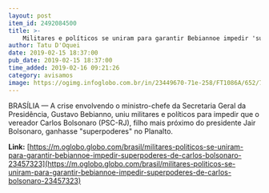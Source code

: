 ```yaml
---
layout: post
item_id: 2492084500
title: >-
    Militares e políticos se uniram para garantir Bebiannoe impedir 'superpoderes' de Carlos Bolsonaro
author: Tatu D'Oquei
date: 2019-02-15 18:37:00
pub_date: 2019-02-15 18:37:00
time_added: 2019-02-16 09:21:26
category: avisamos
image: https://ogimg.infoglobo.com.br/in/23449670-71e-258/FT1086A/652/79860176_Carlos-Bolsonaro-son-of-Brazils-President-elect-Jair-Bolsonaro-is-pictured-during-his.jpg
---
```


BRASÍLIA — A crise envolvendo o ministro-chefe da Secretaria Geral da Presidência, Gustavo Bebianno, uniu militares e políticos para impedir que o vereador Carlos Bolsonaro (PSC-RJ), filho mais próximo do presidente Jair Bolsonaro, ganhasse "superpoderes" no Planalto.

**Link:** [https://m.oglobo.globo.com/brasil/militares-politicos-se-uniram-para-garantir-bebiannoe-impedir-superpoderes-de-carlos-bolsonaro-23457323](https://m.oglobo.globo.com/brasil/militares-politicos-se-uniram-para-garantir-bebiannoe-impedir-superpoderes-de-carlos-bolsonaro-23457323)

